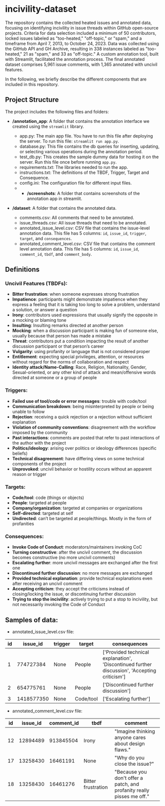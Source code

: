 # incivility-dataset

The repository contains the collected heated issues and annotated data, focusing on identifying incivility in issue threads within GitHub open-source projects. Criteria for data selection included a minimum of 50 contributors, locked issues labeled as "too-heated," "off-topic," or "spam," and a timeframe from April 7, 2013, to October 24, 2023. Data was collected using the GitHub API and GH Archive, resulting in 338 instances labeled as "too-heated," 21 as "spam," and 33 as "off-topic." A custom annotation tool, built with Streamlit, facilitated the annotation process. The final annotated dataset comprises 5,961 issue comments, with 1,365 annotated with uncivil features. 

In the following, we briefly describe the different components that are included in this repository.

## Project Structure

The project includes the following files and folders:

- __/annotation_app__: A folder that contains the annotation interface we created using the `streamlit` library.
    - app.py: The main app file. You have to run this file after deploying the server. To run this file: `streamlit run app.py`.
    - database.py: This file contains the db queries for inserting, updating, or selecting various operations during the annotation period.
    - test_db.py: This creates the sample dummy data for hosting it on the server. Run this file once before running `app.py`. 
    - requirements.txt: The libraries needed to run the app.
    - instructions.txt: The definitions of the TBDF, Trigger, Target and Consequence.
    - config.ini: The configuration file for different input files.
    - - __/screenshots__: A folder that contains screenshots of the annotation app in streamlit.



- __/dataset__: A folder that contains the annotated data.
    - comments.csv: All comments that need to be annotated.
    - issue_threads.csv: All issue threads that need to be annotated.
    - annotated_issue_level.csv: CSV file that contains the issue-level annotation data. This file has 5 columns: `id`, `issue_id`, `trigger`, `target`, and `consequences`.
    - annotated_comment_level.csv: CSV file that contains the comment level annotation data. This file has 5 columns: `id`, `issue_id`, `comment_id`, `tbdf`, and `comment_body`.


## Definitions

### Uncivil Features (TBDFs):
- **Bitter frustration**: when someone expresses strong frustration
- **Impatience**: participants might demonstrate impatience when they express a feeling that it is taking too long to solve a problem, understand a solution, or answer a question
- **Irony**: contributors used expressions that usually signify the opposite in a mocking or blaming tone
- **Insulting**: Insulting remarks directed at another person
- **Mocking**: when a discussion participant is making fun of someone else, usually because that person has made a mistake
- **Threat**: contributors put a condition impacting the result of another discussion participant or that person’s career
- **Vulgarity**: using profanity or language that is not considered proper
- **Entitlement**: expecting special privileges, attention, or resources without regard for the norms of collaboration and respect
- **Identity attack/Name-Calling**: Race, Religion, Nationality, Gender, Sexual-oriented, or any other kind of attack and mean/offensive words directed at someone or a group of people

### Triggers:
- **Failed use of tool/code or error messages**: trouble with code/tool
- **Communication breakdown**: being misinterpreted by people or being unable to follow
- **Rejection**: receiving a quick rejection or a rejection without sufficient explanation
- **Violation of community conventions**: disagreement with the workflow imposed by the community
- **Past interactions**: comments are posted that refer to past interactions of the author with the project
- **Politics/ideology**: arising over politics or ideology differences (specific beliefs)
- **Technical disagreement**: have differing views on some technical components of the project
- **Unprovoked**: uncivil behavior or hostility occurs without an apparent reason or trigger

### Targets:
- **Code/tool**: code (things or objects)
- **People**: targeted at people
- **Company/organization**: targeted at companies or organizations
- **Self-directed**: targeted at self
- **Undirected**: can’t be targeted at people/things. Mostly in the form of profanities

### Consequences:
- **Invoke Code of Conduct**: moderators/maintainers invoking CoC
- **Turning constructive**: after the uncivil comment, the discussion becomes constructive (no more uncivil comments)
- **Escalating further**: more uncivil messages are exchanged after the first one
- **Discontinued further discussion**: no more messages are exchanged
- **Provided technical explanation**: provide technical explanations even after receiving an uncivil comment
- **Accepting criticism**: they accept the criticisms instead of closing/locking the issue, or discontinuing further discussion
- **Trying to stop the incivility**: actively trying to put a stop to incivility, but not necessarily invoking the Code of Conduct


## Samples of data:

- annotated_issue_level.csv file: 

| id | issue_id  | trigger | target | consequences |
|---|------------|---------|--------------|------------------------------------------|
| 1 | 774727384  | None    | People       | ['Provided technical explanation', 'Discontinued further discussion', 'Accepting criticism'] |
| 2 | 654775761  | None    | People       | ['Discontinued further discussion']      |
| 3 | 1418577350 | None    | Code/tool    | ['Escalating further']                   |

- annotated_comment_level.csv file: 

| id  | issue_id   | comment_id   | tbdf     | comment              |
|----|-----------|-----------|-------------|----------------------|
| 12 | 12894489  | 913845504 | Irony       | "Imagine thinking anyone cares about design flaws." |
| 17 | 13258430  | 16461191  | None        | "Why do you close the issue?" |
| 18 | 13258430  | 16461276  | Bitter frustration | "Because you don't offer a patch, and profanity really pisses me off." |

